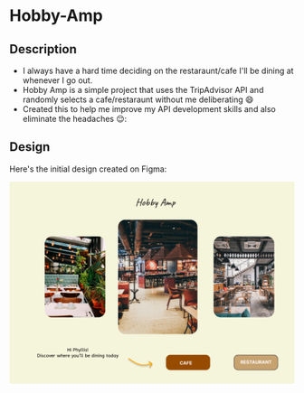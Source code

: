 # Hobby-Amp

## Description
- I always have a hard time deciding on the restaraunt/cafe I'll be dining at whenever I go out. 
- Hobby Amp is a simple project that uses the TripAdvisor API and randomly selects a cafe/restaraunt without me deliberating :smile: 
- Created this to help me improve my API development skills and also eliminate the headaches 😌:

## Design
Here's the initial design created on Figma:

![HobbyAmp Design](assets/images/Hobby_Amp_Design.png)
